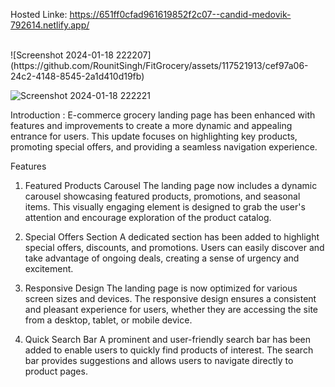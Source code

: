 Hosted Linke: https://651ff0cfad961619852f2c07--candid-medovik-792614.netlify.app/

<Br>
![Screenshot 2024-01-18 222207](https://github.com/RounitSingh/FitGrocery/assets/117521913/cef97a06-24c2-4148-8545-2a1d410d19fb)

![Screenshot 2024-01-18 222221](https://github.com/RounitSingh/FitGrocery/assets/117521913/cc520f5a-84bb-43fa-8264-ed8059452e2b)



Introduction :
  E-commerce grocery landing page has been enhanced with features and improvements to create a more dynamic and appealing entrance for users. This update focuses on highlighting key products, promoting special 
  offers, and providing a seamless navigation experience.

Features
1. Featured Products Carousel
The landing page now includes a dynamic carousel showcasing featured products, promotions, and seasonal items. This visually engaging element is designed to grab the user's attention and encourage exploration of the product catalog.

2. Special Offers Section
A dedicated section has been added to highlight special offers, discounts, and promotions. Users can easily discover and take advantage of ongoing deals, creating a sense of urgency and excitement.

3. Responsive Design
The landing page is now optimized for various screen sizes and devices. The responsive design ensures a consistent and pleasant experience for users, whether they are accessing the site from a desktop, tablet, or mobile device.

4. Quick Search Bar
A prominent and user-friendly search bar has been added to enable users to quickly find products of interest. The search bar provides suggestions and allows users to navigate directly to product pages.

